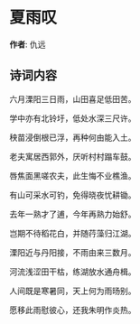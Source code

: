 # 夏雨叹

**作者**: 仇远

## 诗词内容

六月溧阳三日雨，山田喜足低田苦。

学中亦有北铃圩，低处水深三尺许。

秧苗浸倒根已浮，再种何由能入土。

老夫寓居西郭外，厌听村村蹋车鼓。

唇焦面黑嗟农夫，此生悔不业樵渔。

有山可采水可钓，免得晓夜忧耕锄。

去年一熟才了逋，今年再熟力始舒。

岂期不待稻花白，并随荇藻归江湖。

溧阳近与丹阳接，不雨由来三数月。

河流浅涩田干枯，练湖放水通舟楫。

人间既是寒暑同，天上何为雨旸别。

愿移此雨慰彼心，还我朱明作炎热。

